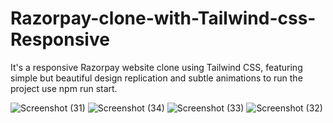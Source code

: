 # Razorpay-clone-with-Tailwind-css-Responsive

It's a responsive Razorpay website clone using Tailwind CSS, featuring simple but beautiful design replication and subtle animations to run the project use npm run start.





![Screenshot (31)](https://github.com/shivam-kumar1999/Razorpay-clone-with-Tailwind-css-Responsive/assets/99277501/ddb612ce-72bc-42df-87bc-0aee85bc9ab7)
![Screenshot (34)](https://github.com/shivam-kumar1999/Razorpay-clone-with-Tailwind-css-Responsive/assets/99277501/4f54d04c-b310-43ed-b5cc-a59530b00135)
![Screenshot (33)](https://github.com/shivam-kumar1999/Razorpay-clone-with-Tailwind-css-Responsive/assets/99277501/d96fcc92-0004-4984-8992-a369976c2d63)
![Screenshot (32)](https://github.com/shivam-kumar1999/Razorpay-clone-with-Tailwind-css-Responsive/assets/99277501/386a36f6-81b5-4cb0-a2f0-2ad96a31a92b)




